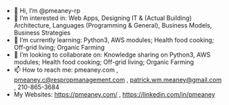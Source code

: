 - 👋 Hi, I’m @pmeaney-rp
- 👀 I’m interested in: Web Apps, Designing IT & (Actual Building) Architecture, Languages (Programming & General), Business Models, Business Strategies
- 🌱 I’m currently learning: Python3, AWS modules; Health food cooking; Off-grid living; Organic Farming
- 💞️ I’m looking to collaborate on: Knowledge sharing on Python3, AWS modules; Health food cooking; Off-grid living; Organic Farming
- 📫 How to reach me: pmeaney.com , pmeaney.c@respropmanagement.com , patrick.wm.meaney@gmail.com , 210-865-3684 
- My Websites: https://pmeaney.com/ , https://linkedin.com/in/pmeaney
<!---
pmeaney-rp/pmeaney-rp is a ✨ special ✨ repository because its `README.md` (this file) appears on your GitHub profile.
You can click the Preview link to take a look at your changes.
--->

